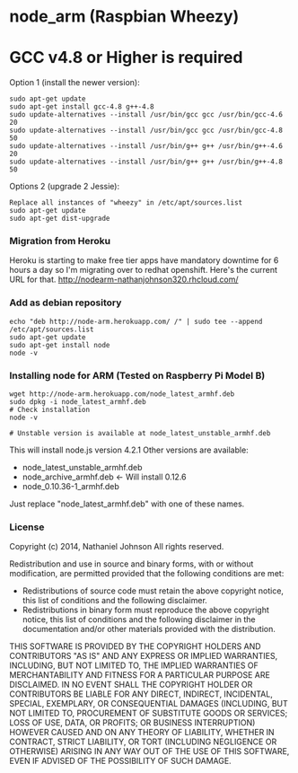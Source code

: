node_arm (Raspbian Wheezy)
==========================
# GCC v4.8 or Higher is required
Option 1 (install the newer version):
```
sudo apt-get update
sudo apt-get install gcc-4.8 g++-4.8
sudo update-alternatives --install /usr/bin/gcc gcc /usr/bin/gcc-4.6 20
sudo update-alternatives --install /usr/bin/gcc gcc /usr/bin/gcc-4.8 50
sudo update-alternatives --install /usr/bin/g++ g++ /usr/bin/g++-4.6 20
sudo update-alternatives --install /usr/bin/g++ g++ /usr/bin/g++-4.8 50
```

Options 2 (upgrade 2 Jessie):
```
Replace all instances of "wheezy" in /etc/apt/sources.list
sudo apt-get update
sudo apt-get dist-upgrade
```

### Migration from Heroku
Heroku is starting to make free tier apps have mandatory downtime for 6 hours a day so I'm migrating over to redhat openshift.
Here's the current URL for that.
http://nodearm-nathanjohnson320.rhcloud.com/

### Add as debian repository
```
echo "deb http://node-arm.herokuapp.com/ /" | sudo tee --append /etc/apt/sources.list
sudo apt-get update
sudo apt-get install node
node -v
```


### Installing node for ARM (Tested on Raspberry Pi Model B)
```
wget http://node-arm.herokuapp.com/node_latest_armhf.deb
sudo dpkg -i node_latest_armhf.deb
# Check installation
node -v

# Unstable version is available at node_latest_unstable_armhf.deb
```

This will install node.js version 4.2.1
Other versions are available:
- node_latest_unstable_armhf.deb
- node_archive_armhf.deb <- Will install 0.12.6
- node_0.10.36-1_armhf.deb

Just replace "node_latest_armhf.deb" with one of these names.

### License

Copyright (c) 2014, Nathaniel Johnson
All rights reserved.

Redistribution and use in source and binary forms, with or without modification, are permitted provided that the following conditions are met:

* Redistributions of source code must retain the above copyright notice, this list of conditions and the following disclaimer.
* Redistributions in binary form must reproduce the above copyright notice, this list of conditions and the following disclaimer in the documentation and/or other materials provided with the distribution.

THIS SOFTWARE IS PROVIDED BY THE COPYRIGHT HOLDERS AND CONTRIBUTORS "AS IS" AND ANY EXPRESS OR IMPLIED WARRANTIES, INCLUDING, BUT NOT LIMITED TO, THE IMPLIED WARRANTIES OF MERCHANTABILITY AND FITNESS FOR A PARTICULAR PURPOSE ARE DISCLAIMED. IN NO EVENT SHALL THE COPYRIGHT HOLDER OR CONTRIBUTORS BE LIABLE FOR ANY DIRECT, INDIRECT, INCIDENTAL, SPECIAL, EXEMPLARY, OR CONSEQUENTIAL DAMAGES (INCLUDING, BUT NOT LIMITED TO, PROCUREMENT OF SUBSTITUTE GOODS OR SERVICES; LOSS OF USE, DATA, OR PROFITS; OR BUSINESS INTERRUPTION) HOWEVER CAUSED AND ON ANY THEORY OF LIABILITY, WHETHER IN CONTRACT, STRICT LIABILITY, OR TORT (INCLUDING NEGLIGENCE OR OTHERWISE) ARISING IN ANY WAY OUT OF THE USE OF THIS SOFTWARE, EVEN IF ADVISED OF THE POSSIBILITY OF SUCH DAMAGE.

